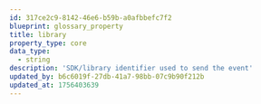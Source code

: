 ```yaml
---
id: 317ce2c9-8142-46e6-b59b-a0afbbefc7f2
blueprint: glossary_property
title: library
property_type: core
data_type:
  - string
description: 'SDK/library identifier used to send the event'
updated_by: b6c6019f-27db-41a7-98bb-07c9b90f212b
updated_at: 1756403639
---
```

